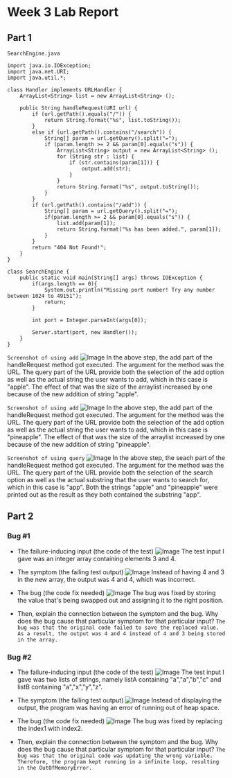 # Week 3 Lab Report
## Part 1
`SearchEngine.java`
```
import java.io.IOException;
import java.net.URI;
import java.util.*;

class Handler implements URLHandler {
    ArrayList<String> list = new ArrayList<String> ();

    public String handleRequest(URI url) {
        if (url.getPath().equals("/")) {
            return String.format("%s", list.toString());
        }
        else if (url.getPath().contains("/search")) {
            String[] param = url.getQuery().split("=");
            if (param.length >= 2 && param[0].equals("s")) {
                ArrayList<String> output = new ArrayList<String> ();
                for (String str : list) {
                    if (str.contains(param[1])) {
                        output.add(str);
                    }
                }
                return String.format("%s", output.toString());
            }
        }
        if (url.getPath().contains("/add")) {
            String[] param = url.getQuery().split("=");
            if(param.length >= 2 && param[0].equals("s")) {
                list.add(param[1]);
                return String.format("%s has been added.", param[1]);
            }
        }
        return "404 Not Found!";
    }
}

class SearchEngine {
    public static void main(String[] args) throws IOException {
        if(args.length == 0){
            System.out.println("Missing port number! Try any number between 1024 to 49151");
            return;
        }

        int port = Integer.parseInt(args[0]);

        Server.start(port, new Handler());
    }
}
```

`Screenshot of using add`
![Image](week3-lab-report-screenshots/sc9.png)
In the above step, the add part of the handleRequest method got executed. The argument for the method was the URL. The query part of the URL provide both the selection of the add option as well as the actual string the user wants to add, which in this case is "apple". The effect of that was the size of the arraylist increased by one because of the new addition of string "apple".

`Screenshot of using add`
![Image](week3-lab-report-screenshots/sc8.png)
In the above step, the add part of the handleRequest method got executed. The argument for the method was the URL. The query part of the URL provide both the selection of the add option as well as the actual string the user wants to add, which in this case is "pineapple". The effect of that was the size of the arraylist increased by one because of the new addition of string "pineapple".

`Screenshot of using query`
![Image](week3-lab-report-screenshots/sc7.png)
In the above step, the seach part of the handleRequest method got executed. The argument for the method was the URL. The query part of the URL provide both the selection of the search option as well as the actual substring that the user wants to search for, which in this case is "app". Both the strings "apple" and "pineapple" were printed out as the result as they both contained the substring "app".


## Part 2
### Bug #1
* The failure-inducing input (the code of the test)
![Image](week3-lab-report-screenshots/sc1.png)
The test input I gave was an integer array containing elements 3 and 4.

* The symptom (the failing test output)
![Image](week3-lab-report-screenshots/sc2.png)
Instead of having 4 and 3 in the new array, the output was 4 and 4, which was incorrect.

* The bug (the code fix needed)
![Image](week3-lab-report-screenshots/sc6.png)
The bug was fixed by storing the value that's being swapped out and assigning it to the right position.

* Then, explain the connection between the symptom and the bug. Why does the bug cause that particular symptom for that particular input?
`The bug was that the original code failed to save the replaced value. As a result, the output was 4 and 4 instead of 4 and 3 being stored in the array.`

### Bug #2
* The failure-inducing input (the code of the test)
![Image](week3-lab-report-screenshots/sc4.png)
The test input I gave was two lists of strings, namely listA containing "a","a","b","c" and listB containing "a","x","y","z".

* The symptom (the failing test output)
![Image](week3-lab-report-screenshots/sc3.png)
Instead of displaying the output, the program was having an error of running out of heap space.

* The bug (the code fix needed)
![Image](week3-lab-report-screenshots/sc5.png)
The bug was fixed by replacing the index1 with index2.

* Then, explain the connection between the symptom and the bug. Why does the bug cause that particular symptom for that particular input?
`The bug was that the original code was updating the wrong variable. Therefore, the program kept running in a infinite loop, resulting in the OutOfMemoryError.`